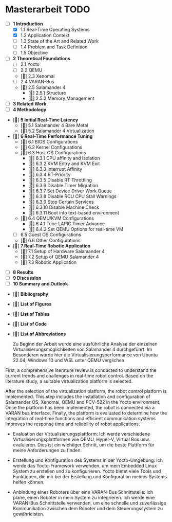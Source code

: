 # Masterarbeit TODO

- [ ] **1 Introduction**
  - [x] 1.1 Real-Time Operating Systems
  - [x] 1.2 Application Context
  - [ ] 1.3 State of the Art and Related Work
  - [ ] 1.4 Problem and Task Definition
  - [ ] 1.5 Objective
- [ ] **2 Theoretical Foundations**
  - [ ] 2.1 Yocto
  - [ ] 2.2 QEMU
  - [💪] 2.3 Xenomai
  - [ ] 2.4 VARAN-Bus
  - [💪] 2.5 Salamander 4
    - [💪] 2.5.1 Structure
    - [💪] 2.5.2 Memory Management
- [ ] **3 Related Work**
- [ ] **4 Methodology**
- [💪] **5 Initial Real-Time Latency**
  - [💪] 5.1 Salamander 4 Bare Metal
  - [💪] 5.2 Salamander 4 Virtualization
- [💪] **6 Real-Time Performance Tuning**
  - [💪] 6.1 BIOS Configurations
  - [💪] 6.2 Kernel Configurations
  - [💪] 6.3 Host OS Configurations
    - [💪] 6.3.1 CPU affinity and Isolation
    - [💪] 6.3.2 KVM Entry and KVM Exit
    - [💪] 6.3.3 Interrupt Affinity
    - [💪] 6.3.4 RT-Priority
    - [💪] 6.3.5 Disable RT Throttling
    - [💪] 6.3.6 Disable Timer Migration
    - [💪] 6.3.7 Set Device Driver Work Queue
    - [💪] 6.3.8 Disable RCU CPU Stall Warnings
    - [💪] 6.3.9 Stop Certain Services
    - [💪] 6.3.10 Disable Machine Check
    - [💪] 6.3.11 Boot into text-based environment
  - [💪] 6.4 QEMU/KVM Configurations
    - [💪] 6.4.1 Tune LAPIC Timer Advance
    - [💪] 6.4.2 Set QEMU Options for real-time VM
  - [ ] 6.5 Guest OS Configurations
  - [💪] 6.6 Other Configurations
- [💪] **7 Real-Time Robotic Application**
  - [💪] 7.1 Setup of Hardware Salamander 4
  - [💪] 7.2 Setup of QEMU Salamander 4
  - [💪] 7.3 Robotic Application
- [ ] **8 Results**
- [ ] **9 Discussion**
- [ ] **10 Summary and Outlook**
- [💪] **Bibliography**
- [💪] **List of Figures**
- [💪] **List of Tables**
- [💪] **List of Code**
- [💪] **List of Abbreviations**










    Zu Beginn der Arbeit wurde eine ausführliche Analyse der einzelnen Virtualisierungsmöglichkeiten von Salamander 4 durchgeführt. Im Besonderen wurde hier die Virtualisierungsperformance von Ubuntu 22.04, Windows 10 und WSL unter QEMU verglichen.

First, a comprehensive literature review is conducted to understand the current trends and challenges in real-time robot control. Based on the literature study, a suitable virtualization platform is selected.

After the selection of the virtualization platform, the robot control platform is implemented. This step includes the installation and configuration of Salamander OS, Xenomai, QEMU and PCV-522 in the Yocto environment. Once the platform has been implemented, the robot is connected via a VARAN bus interface. Finally, the platform is evaluated to determine how the integration of real-time functions and efficient communication systems improves the response time and reliability of robot applications.

- Evaluation der Virtualisierungsplattform:
Ich werde verschiedene Virtualisierungsplattformen wie QEMU, Hyper-V, Virtual Box usw. evaluieren. Dies ist ein wichtiger Schritt, um die beste Plattform für meine Anforderungen zu finden.

- Erstellung und Konfiguration des Systems in der Yocto-Umgebung:
Ich werde das Yocto-Framework verwenden, um mein Embedded Linux System zu erstellen und zu konfigurieren. Yocto bietet viele Tools und Funktionen, die mir bei der Erstellung und Konfiguration meines Systems helfen können.


- Anbindung eines Roboters über eine VARAN-Bus Schnittstelle:
Ich plane, einen Roboter in mein System zu integrieren. Ich werde eine VARAN-Bus Schnittstelle verwenden, um eine schnelle und zuverlässige Kommunikation zwischen dem Roboter und dem Steuerungssystem zu gewährleisten.
